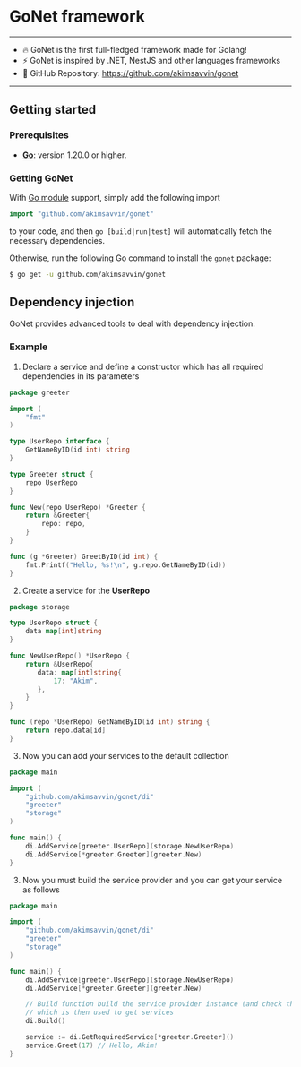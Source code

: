# GoNet framework

___

- 🔥 GoNet is the first full-fledged framework made for Golang!
- ⚡️ GoNet is inspired by .NET, NestJS and other languages frameworks
- 🤖 GitHub Repository: https://github.com/akimsavvin/gonet

___

## Getting started

### Prerequisites

- **[Go](https://go.dev/)**: version 1.20.0 or higher.

### Getting GoNet

With [Go module](https://github.com/golang/go/wiki/Modules) support, simply add the following import

```go
import "github.com/akimsavvin/gonet"
```

to your code, and then `go [build|run|test]` will automatically fetch the necessary dependencies.

Otherwise, run the following Go command to install the `gonet` package:

```sh
$ go get -u github.com/akimsavvin/gonet
```

## Dependency injection

GoNet provides advanced tools to deal with dependency injection.

### Example

1. Declare a service and define a constructor which has all required dependencies in its parameters

```go
package greeter

import (
	"fmt"
)

type UserRepo interface {
	GetNameByID(id int) string
}

type Greeter struct {
	repo UserRepo
}

func New(repo UserRepo) *Greeter {
	return &Greeter{
		repo: repo,
	}
}

func (g *Greeter) GreetByID(id int) {
	fmt.Printf("Hello, %s!\n", g.repo.GetNameByID(id))
}
```

2. Create a service for the **UserRepo**

```go
package storage

type UserRepo struct {
	data map[int]string
}

func NewUserRepo() *UserRepo {
	return &UserRepo{
       data: map[int]string{
		   17: "Akim",
       },
    }
}

func (repo *UserRepo) GetNameByID(id int) string {
	return repo.data[id]
}
```

3. Now you can add your services to the default collection

```go
package main

import (
	"github.com/akimsavvin/gonet/di"
	"greeter"
	"storage"
)

func main() {
	di.AddService[greeter.UserRepo](storage.NewUserRepo)
	di.AddService[*greeter.Greeter](greeter.New)
}
```

3. Now you must build the service provider and you can get your service as follows

```go
package main

import (
	"github.com/akimsavvin/gonet/di"
	"greeter"
	"storage"
)

func main() {
	di.AddService[greeter.UserRepo](storage.NewUserRepo)
	di.AddService[*greeter.Greeter](greeter.New)

	// Build function build the service provider instance (and check the services dependencies if the future),  
	// which is then used to get services
	di.Build()

	service := di.GetRequiredService[*greeter.Greeter]()
	service.Greet(17) // Hello, Akim!
}
```


